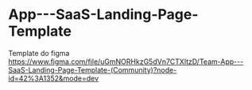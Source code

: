 # App---SaaS-Landing-Page-Template
 Template do figma https://www.figma.com/file/uGmNORHkzG5dVn7CTXltzD/Team-App---SaaS-Landing-Page-Template-(Community)?node-id=42%3A1352&mode=dev

